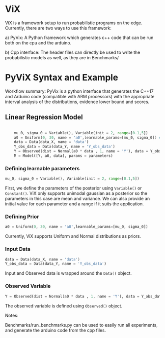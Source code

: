 # ViX

ViX is a framework setup to run probabilistic programs on the edge. Currently, there are two ways to use this framework:

a) PyVix: A Python framework which generates c++ code that can be run both on the cpu and the arduino.

b) Cpp interface: The header files can directly be used to write the probabilistic models as well, as they are in Benchmarks/


# PyViX Syntax and Example

Workflow summary: PyVix is a python interface that generates the C++17 and Arduino code (compatible with ARM processors) with the appropriate interval analysis of the distributions, evidence lower bound and scores.

## Linear Regression Model
```python

    mu_0, sigma_0 = Variable(), Variable(init = 2, range=[0.1,5])
    a0 = Uniform(0, 30, name = 'a0',learnable_params=[mu_0, sigma_0]) # Each name should be unique
    data = Data(data_X, name = 'data')
    Y_obs_data = Data(data_Y, name = 'Y_obs_data')
    Y = Observed(dist = Normal(a0 * data , 1, name = 'Y'), data = Y_obs_data, name = 'Y')
    M = Model([Y, a0, data], params = parameters)

```

### Defining learnable parameters

```python
mu_0, sigma_0 = Variable(), Variable(init = 2, range=[0.1,5])
```

First, we define the parameters of the posterior using `Variable()` or `Constant()`. ViX only supports unimodal gaussian as a posterior so the parameters in this case are mean and variance. We can also provide an initial value for each parameter and a range if it suits the application.

### Defining Prior 

```python
a0 = Uniform(0, 30, name = 'a0',learnable_params=[mu_0, sigma_0])
```

Currently, ViX supports Uniform and Normal distributions as priors.

### Input Data

```python
data = Data(data_X, name = 'data')
Y_obs_data = Data(data_Y, name = 'Y_obs_data')
```
Input and Observed data is wrapped around the `Data()` object.

### Observed Variable

```python
Y = Observed(dist = Normal(a0 * data , 1, name = 'Y'), data = Y_obs_data, name = 'Y')
```

The observed variable is defined using `Observed()` object.


Notes:

Benchmarks/run_benchmarks.py can be used to easily run all experiments, and generate the arduino code from the cpp files.
